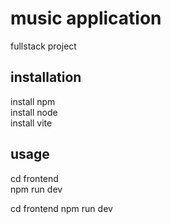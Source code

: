 # music application

fullstack project

## installation 
<p> install npm<br> install node <br> install vite </p>

## usage

<p> cd frontend <br> npm run dev</p>
cd frontend
npm run dev

